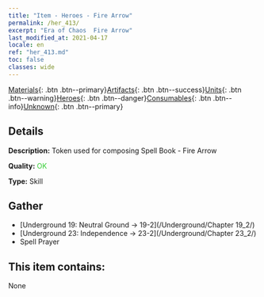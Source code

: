 ```yaml
---
title: "Item - Heroes - Fire Arrow"
permalink: /her_413/
excerpt: "Era of Chaos  Fire Arrow"
last_modified_at: 2021-04-17
locale: en
ref: "her_413.md"
toc: false
classes: wide
---
```

 [Materials](/Items/){: .btn .btn--primary}[Artifacts](/Items/Artifacts/){: .btn .btn--success}[Units](/Items/Units/){: .btn .btn--warning}[Heroes](/Items/Heroes/){: .btn .btn--danger}[Consumables](/Items/Consumables/){: .btn .btn--info}[Unknown](/Items/Unknown/){: .btn .btn--primary}

## Details
 **Description:** Token used for composing Spell Book - Fire Arrow

 **Quality:** <span style="color: #32CD32">OK</span>

 **Type:** Skill

## Gather

*    [Underground 19: Neutral Ground -> 19-2](/Underground/Chapter 19_2/) 
*    [Underground 23: Independence -> 23-2](/Underground/Chapter 23_2/) 
*    Spell Prayer 

## This item contains:

  None

